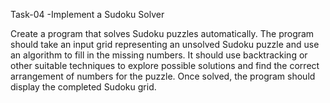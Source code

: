 
Task-04 -Implement a Sudoku Solver

Create a program that solves Sudoku puzzles automatically. The program should take an input grid representing an unsolved Sudoku puzzle and use an algorithm to fill in the missing numbers.
It should use backtracking or other suitable techniques to explore possible solutions and find the correct arrangement of numbers for the puzzle. Once solved, the program should display the completed Sudoku grid.

